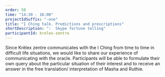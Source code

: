 ```yaml
---
order: 50
time: "14:30 - 16:00"
projectIdSuffix: "-one"
title: "I Ching talk. Predictions and prescriptions"
shortDescription: ":  Skype fortune telling"
participantId: krelex-zentre
---
```


Since Krёlex zentre communicates with the I Ching from time to time in difficult life situations, we would like to share our experience of communicating with the oracle. Participants will be able to formulate their own query about the particular situation of their interest and to receive an answer in the free translation/ interpretation of Masha and Ruthie.
